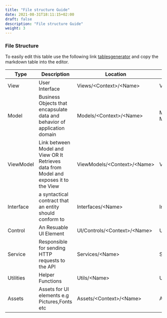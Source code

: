 ```yaml
---
title: "File structure Guide"
date: 2021-08-31T18:11:15+02:00
draft: false
description: "File structure Guide"
weight: 3
---
```


### File Structure

To easily edit this table use the following link [tablesgenerator](https://www.tablesgenerator.com/markdown_tables#) and copy the markdown table into the editor.

| Type      | Description                                                                            | Location                       | Example                                                        |
| --------- | -------------------------------------------------------------------------------------- | ------------------------------ | -------------------------------------------------------------- |
| View      | User Interface                                                                         | Views/\<Context>/\<Name>       | Views/Auth/Login.xaml                                          |
| Model     | Business Objects that encapsulate data and behavior of application domain              | Models/\<Context>/\<Name>      | Models/Employee/EmployeeMail.cs Models/Employee/EmployeeObj.cs |
| ViewModel | Link between Model and View OR It Retrieves data from Model and exposes it to the View | ViewModels/\<Context>/\<Name>  | ViewModels/Auth/LoginViewModel.cs                              |
| Interface | a syntactical contract that an entity should conform to                                | Interfaces/\<Name>             | Interfaces/User                                                |
| Control   | An Resuable UI Element                                                                 | UI/Controls/\<Context>/\<Name> | UI/Controls/Button/FlatButton.xaml                             |
| Service   | Responsible for sending HTTP requests to the API                                       | Services/\<Name>               | Services/Auth                                                  |
| Utilities | Helper Functions                                                                       | Utils/\<Name>                  | Utils/Case.cs                                                  |
| Assets    | Assets for UI elements e.g Pictures,Fonts etc                                          | Assets/\<Context>/\<Name>      | Assets/Fonts/Robot.Thin.tff                                    |
